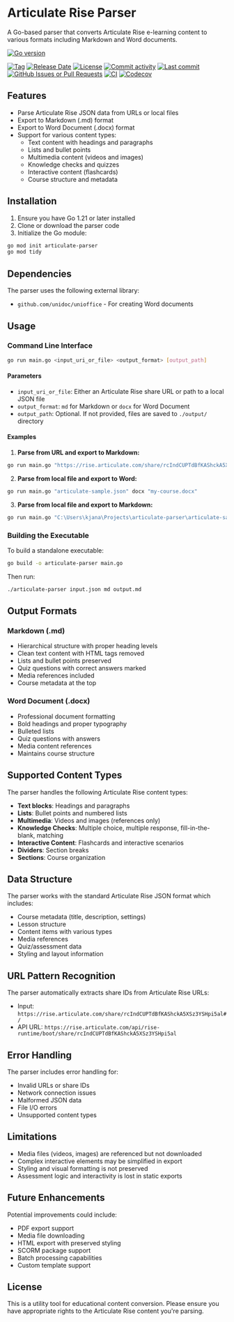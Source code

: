 # Articulate Rise Parser

A Go-based parser that converts Articulate Rise e-learning content to various formats including Markdown and Word documents.

[![Go version](https://img.shields.io/github/go-mod/go-version/kjanat/articulate-parser?logo=Go&logoColor=white)][gomod]
<!-- [![Go Doc](https://godoc.org/github.com/kjanat/articulate-parser?status.svg)][Package documentation] -->
<!-- [![Go Report Card](https://goreportcard.com/badge/github.com/kjanat/articulate-parser)][Go report] -->
[![Tag](https://img.shields.io/github/v/tag/kjanat/articulate-parser?sort=semver&label=Tag)][Tags]
[![Release Date](https://img.shields.io/github/release-date/kjanat/articulate-parser?label=Release%20date)][Latest release]
[![License](https://img.shields.io/github/license/kjanat/articulate-parser?label=License)](LICENSE)
[![Commit activity](https://img.shields.io/github/commit-activity/m/kjanat/articulate-parser?label=Commit%20activity)][Commits]
[![Last commit](https://img.shields.io/github/last-commit/kjanat/articulate-parser?label=Last%20commit)][Commits]
[![GitHub Issues or Pull Requests](https://img.shields.io/github/issues/kjanat/articulate-parser?label=Issues)][Issues]
[![CI](https://img.shields.io/github/actions/workflow/status/kjanat/articulate-parser/ci.yml?logo=github&label=CI)][Build]
[![Codecov](https://img.shields.io/codecov/c/gh/kjanat/articulate-parser?token=eHhaHY8nut&logo=codecov&logoColor=%23F01F7A&label=Codecov)][Codecov]

## Features

-   Parse Articulate Rise JSON data from URLs or local files
-   Export to Markdown (.md) format
-   Export to Word Document (.docx) format
-   Support for various content types:
    -   Text content with headings and paragraphs
    -   Lists and bullet points
    -   Multimedia content (videos and images)
    -   Knowledge checks and quizzes
    -   Interactive content (flashcards)
    -   Course structure and metadata

## Installation

1.  Ensure you have Go 1.21 or later installed
2.  Clone or download the parser code
3.  Initialize the Go module:

```bash
go mod init articulate-parser
go mod tidy
```

## Dependencies

The parser uses the following external library:

-   `github.com/unidoc/unioffice` - For creating Word documents

## Usage

### Command Line Interface

```bash
go run main.go <input_uri_or_file> <output_format> [output_path]
```

#### Parameters

-   `input_uri_or_file`: Either an Articulate Rise share URL or path to a local JSON file
-   `output_format`: `md` for Markdown or `docx` for Word Document
-   `output_path`: Optional. If not provided, files are saved to `./output/` directory

#### Examples

1.  **Parse from URL and export to Markdown:**

```bash
go run main.go "https://rise.articulate.com/share/rcIndCUPTdBfKAShckA5XSz3YSHpi5al#/" md
```

2.  **Parse from local file and export to Word:**

```bash
go run main.go "articulate-sample.json" docx "my-course.docx"
```

3.  **Parse from local file and export to Markdown:**

```bash
go run main.go "C:\Users\kjana\Projects\articulate-parser\articulate-sample.json" md
```

### Building the Executable

To build a standalone executable:

```bash
go build -o articulate-parser main.go
```

Then run:

```bash
./articulate-parser input.json md output.md
```

## Output Formats

### Markdown (.md)

-   Hierarchical structure with proper heading levels
-   Clean text content with HTML tags removed
-   Lists and bullet points preserved
-   Quiz questions with correct answers marked
-   Media references included
-   Course metadata at the top

### Word Document (.docx)

-   Professional document formatting
-   Bold headings and proper typography
-   Bulleted lists
-   Quiz questions with answers
-   Media content references
-   Maintains course structure

## Supported Content Types

The parser handles the following Articulate Rise content types:

-   **Text blocks**: Headings and paragraphs
-   **Lists**: Bullet points and numbered lists
-   **Multimedia**: Videos and images (references only)
-   **Knowledge Checks**: Multiple choice, multiple response, fill-in-the-blank, matching
-   **Interactive Content**: Flashcards and interactive scenarios
-   **Dividers**: Section breaks
-   **Sections**: Course organization

## Data Structure

The parser works with the standard Articulate Rise JSON format which includes:

-   Course metadata (title, description, settings)
-   Lesson structure
-   Content items with various types
-   Media references
-   Quiz/assessment data
-   Styling and layout information

## URL Pattern Recognition

The parser automatically extracts share IDs from Articulate Rise URLs:

-   Input: `https://rise.articulate.com/share/rcIndCUPTdBfKAShckA5XSz3YSHpi5al#/`
-   API URL: `https://rise.articulate.com/api/rise-runtime/boot/share/rcIndCUPTdBfKAShckA5XSz3YSHpi5al`

## Error Handling

The parser includes error handling for:

-   Invalid URLs or share IDs
-   Network connection issues
-   Malformed JSON data
-   File I/O errors
-   Unsupported content types

<!-- ## Code coverage

![Sunburst](https://codecov.io/gh/kjanat/articulate-parser/graphs/tree.svg?token=eHhaHY8nut)

![Grid](https://codecov.io/gh/kjanat/articulate-parser/graphs/tree.svg?token=eHhaHY8nut)

![Icicle](https://codecov.io/gh/kjanat/articulate-parser/graphs/icicle.svg?token=eHhaHY8nut) -->

## Limitations

-   Media files (videos, images) are referenced but not downloaded
-   Complex interactive elements may be simplified in export
-   Styling and visual formatting is not preserved
-   Assessment logic and interactivity is lost in static exports

## Future Enhancements

Potential improvements could include:

-   PDF export support
-   Media file downloading
-   HTML export with preserved styling
-   SCORM package support
-   Batch processing capabilities
-   Custom template support

## License

This is a utility tool for educational content conversion. Please ensure you have appropriate rights to the Articulate Rise content you're parsing.

[Build]: https://github.com/kjanat/articulate-parser/actions/workflows/ci.yml
[Codecov]: https://codecov.io/gh/kjanat/articulate-parser
[Commits]: https://github.com/kjanat/articulate-parser/commits/master/
[Go report]: https://goreportcard.com/report/github.com/kjanat/articulate-parser
[gomod]: go.mod
[Issues]: https://github.com/kjanat/articulate-parser/issues
[Latest release]: https://github.com/kjanat/articulate-parser/releases/latest
[Package documentation]: https://godoc.org/github.com/kjanat/articulate-parser
[Tags]: https://github.com/kjanat/articulate-parser/tags
